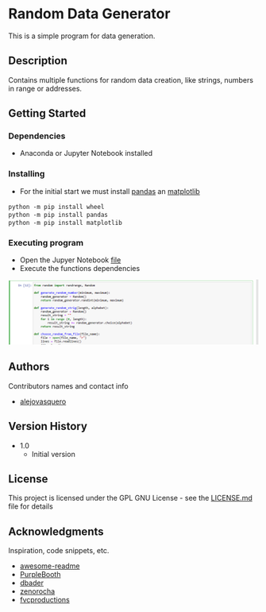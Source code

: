 # Random Data Generator

This is a simple program for data generation.

## Description

Contains multiple functions for random data creation, like strings, numbers in range or addresses.

## Getting Started

### Dependencies

* Anaconda or Jupyter Notebook installed

### Installing

* For the initial start we must install [pandas](https://pandas.pydata.org/) an [matplotlib](https://matplotlib.org/)

```
python -m pip install wheel
python -m pip install pandas
python -m pip install matplotlib
```

### Executing program

* Open the Jupyer Notebook [file](/random-data-generator.ipynb)
* Execute the functions dependencies 

![](img/function_execution.PNG)


## Authors

Contributors names and contact info

- [alejovasquero](https://github.com/alejovasquero)

## Version History

* 1.0
    * Initial version

## License

This project is licensed under the GPL GNU License - see the [LICENSE.md](/LICENSE) file for details

## Acknowledgments

Inspiration, code snippets, etc.
* [awesome-readme](https://github.com/matiassingers/awesome-readme)
* [PurpleBooth](https://gist.github.com/PurpleBooth/109311bb0361f32d87a2)
* [dbader](https://github.com/dbader/readme-template)
* [zenorocha](https://gist.github.com/zenorocha/4526327)
* [fvcproductions](https://gist.github.com/fvcproductions/1bfc2d4aecb01a834b46)
